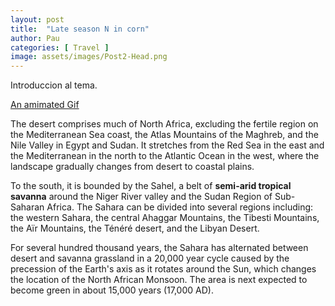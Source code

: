 ```yaml
---
layout: post
title:  "Late season N in corn"
author: Pau
categories: [ Travel ]
image: assets/images/Post2-Head.png
---
```


Introduccion al tema.

[An amimated Gif](assets/images/Post2-Head.png)


The desert comprises much of North Africa, excluding the fertile region on the Mediterranean Sea coast, the Atlas Mountains of the Maghreb, and the Nile Valley in Egypt and Sudan. It stretches from the Red Sea in the east and the Mediterranean in the north to the Atlantic Ocean in the west, where the landscape gradually changes from desert to coastal plains. 

To the south, it is bounded by the Sahel, a belt of **semi-arid tropical savanna** around the Niger River valley and the Sudan Region of Sub-Saharan Africa. The Sahara can be divided into several regions including: the western Sahara, the central Ahaggar Mountains, the Tibesti Mountains, the Aïr Mountains, the Ténéré desert, and the Libyan Desert.

For several hundred thousand years, the Sahara has alternated between desert and savanna grassland in a 20,000 year cycle caused by the precession of the Earth's axis as it rotates around the Sun, which changes the location of the North African Monsoon. The area is next expected to become green in about 15,000 years (17,000 AD).